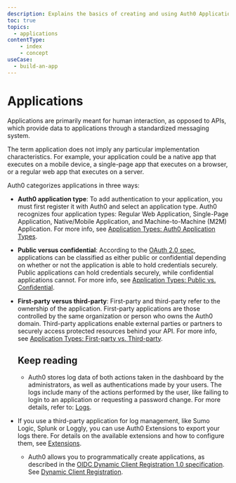 ```yaml
---
description: Explains the basics of creating and using Auth0 Applications.
toc: true
topics:
  - applications
contentType: 
    - index
    - concept
useCase:
  - build-an-app
---
```

# Applications

Applications are primarily meant for human interaction, as opposed to APIs, which provide data to applications through a standardized messaging system.

The term application does not imply any particular implementation characteristics. For example, your application could be a native app that executes on a mobile device, a single-page app that executes on a browser, or a regular web app that executes on a server.

Auth0 categorizes applications in three ways:


* **Auth0 application type**: To add authentication to your application, you must first register it with Auth0 and select an application type. Auth0 recognizes four application types: Regular Web Application, Single-Page Application, Native/Mobile Application, and Machine-to-Machine (M2M) Application. For more info, see [Application Types: Auth0 Application Types](/applications/concepts/app-types-auth0).
* **Public versus confidential**: According to the [OAuth 2.0 spec](https://tools.ietf.org/html/rfc6749#section-2.1), applications can be classified as either public or confidential depending on whether or not the application is able to hold credentials securely. Public applications can hold credentials securely, while confidential applications cannot. For more info, see [Application Types: Public vs. Confidential](/applications/concepts/app-types-public-confidential).
* **First-party versus third-party**: First-party and third-party refer to the ownership of the application. First-party applications are those controlled by the same organization or person who owns the Auth0 domain. Third-party applications enable external parties or partners to securely access protected resources behind your API. For more info, see [Application Types: First-party vs. Third-party](/applications/concepts/app-types-first-third-party).

  
  ## Keep reading
  * Auth0 stores log data of both actions taken in the dashboard by the administrators, as well as authentications made by your users. The logs include many of the actions performed by the user, like failing to login to an application or requesting a password change. For more details, refer to: [Logs](/logs).

* If you use a third-party application for log management, like Sumo Logic, Splunk or Loggly, you can use Auth0 Extensions to export your logs there. For details on the available extensions and how to configure them, see [Extensions](/extensions).

  * Auth0 allows you to programmatically create applications, as described in the [OIDC Dynamic Client Registration 1.0 specification](https://openid.net/specs/openid-connect-registration-1_0.html). See [Dynamic Client Registration](/api-auth/dynamic-client-registration).
